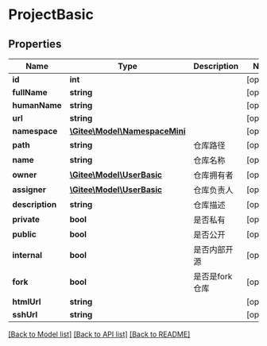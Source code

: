 # ProjectBasic

## Properties

Name | Type | Description | Notes
------------ | ------------- | ------------- | -------------
**id** | **int** |  | [optional] 
**fullName** | **string** |  | [optional] 
**humanName** | **string** |  | [optional] 
**url** | **string** |  | [optional] 
**namespace** | [**\Gitee\Model\NamespaceMini**](NamespaceMini.md) |  | [optional] 
**path** | **string** | 仓库路径 | [optional] 
**name** | **string** | 仓库名称 | [optional] 
**owner** | [**\Gitee\Model\UserBasic**](UserBasic.md) | 仓库拥有者 | [optional] 
**assigner** | [**\Gitee\Model\UserBasic**](UserBasic.md) | 仓库负责人 | [optional] 
**description** | **string** | 仓库描述 | [optional] 
**private** | **bool** | 是否私有 | [optional] 
**public** | **bool** | 是否公开 | [optional] 
**internal** | **bool** | 是否内部开源 | [optional] 
**fork** | **bool** | 是否是fork仓库 | [optional] 
**htmlUrl** | **string** |  | [optional] 
**sshUrl** | **string** |  | [optional] 

[[Back to Model list]](../../README.md#documentation-for-models) [[Back to API list]](../../README.md#documentation-for-api-endpoints) [[Back to README]](../../README.md)


